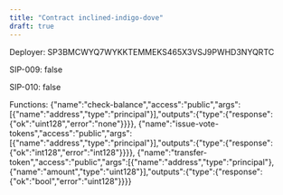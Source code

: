 ```yaml
---
title: "Contract inclined-indigo-dove"
draft: true
---
```

Deployer: SP3BMCWYQ7WYKKTEMMEKS465X3VSJ9PWHD3NYQRTC

SIP-009: false

SIP-010: false

Functions:
{"name":"check-balance","access":"public","args":[{"name":"address","type":"principal"}],"outputs":{"type":{"response":{"ok":"uint128","error":"none"}}}}, {"name":"issue-vote-tokens","access":"public","args":[{"name":"address","type":"principal"}],"outputs":{"type":{"response":{"ok":"int128","error":"int128"}}}}, {"name":"transfer-token","access":"public","args":[{"name":"address","type":"principal"},{"name":"amount","type":"uint128"}],"outputs":{"type":{"response":{"ok":"bool","error":"uint128"}}}}
